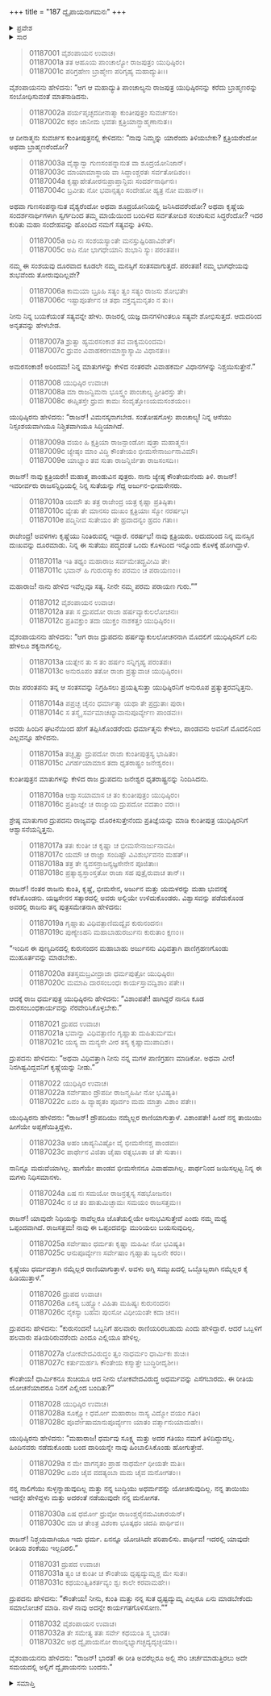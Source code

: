 +++
title = "187 ದ್ವೈಪಾಯನಾಗಮನಃ"
+++

<details><summary>ಪ್ರವೇಶ</summary>


।।   ಓಂ ಓಂ ನಮೋ ನಾರಾಯಣಾಯ।।   ಶ್ರೀ ವೇದವ್ಯಾಸಾಯ ನಮಃ ।।

ಶ್ರೀ ಕೃಷ್ಣದ್ವೈಪಾಯನ ವೇದವ್ಯಾಸ ವಿರಚಿತ  

**ಶ್ರೀ ಮಹಾಭಾರತ**

**ಆದಿ ಪರ್ವ**

**ವೈವಾಹಿಕ ಪರ್ವ**

**ಅಧ್ಯಾಯ 187**

</details>


<details><summary>ಸಾರ</summary>

ದ್ರುಪದನು ಯುಧಿಷ್ಠಿರನನ್ನುದ್ದೇಶಿಸಿ ಅವರನ್ನು ಯಾರೆಂದು ಸಂಬೋಧಿಸಬೇಕೆಂದು ಕೇಳಲು ಯುಧಿಷ್ಠಿರನು ತಮ್ಮ ಪರಿಚಯವನ್ನು ಮಾಡಿಕೊಳ್ಳುವುದು (1-11). ಹರ್ಷಿತನಾದ ದ್ರುಪದನು, ವಿಷಯವನ್ನು ತಿಳಿದು, ಧೃತರಾಷ್ಟ್ರನನ್ನು ನಿಂದಿಸಿ ಅವರಿಗೆ ರಾಜ್ಯವನ್ನು ದೊರಕಿಸುವುದಾಗಿ ಪ್ರತಿಜ್ಞೆ ಮಾಡಿದುದು (12-16). ಅರ್ಜುನನು ಕೃಷ್ಣೆಯ ಪಾಣಿಗ್ರಹಣ ಮಾಡಲು ಮುಹೂರ್ತವನ್ನು ನಿಶ್ಚಯಿಸಬೇಕೆಂದು ಕೇಳಲು ಯುಧಿಷ್ಠಿರನು ಕೃಷ್ಣೆಯು ಐವರ ಬಾರ್ಯೆಯಾಗುತ್ತಾಳೆಂದು ಹೇಳಲು ಅದರ ಕುರಿತು ದೃಪದ-ಯುಧಿಷ್ಠಿರರ ನಡುವೆ ಚರ್ಚೆಯಾಗುವಾಗ ವ್ಯಾಸನ ಆಗಮನ (17-32).

</details>


> 01187001 ವೈಶಂಪಾಯನ ಉವಾಚ।  
01187001a ತತ ಆಹೂಯ ಪಾಂಚಾಲ್ಯೋ ರಾಜಪುತ್ರಂ ಯುಧಿಷ್ಠಿರಂ।  
01187001c ಪರಿಗ್ರಹೇಣ ಬ್ರಾಹ್ಮೇಣ ಪರಿಗೃಹ್ಯ ಮಹಾದ್ಯುತಿಃ।।

ವೈಶಂಪಾಯನನು ಹೇಳಿದನು: “ಆಗ ಆ ಮಹಾದ್ಯುತಿ ಪಾಂಚಾಲ್ಯನು ರಾಜಪುತ್ರ ಯುಧಿಷ್ಠಿರನನ್ನು ಕರೆದು ಬ್ರಾಹ್ಮಣರನ್ನು ಸಂಬೋಧಿಸುವಂತೆ ಮಾತನಾಡಿದನು.

> 01187002a ಪರ್ಯಪೃಚ್ಛದದೀನಾತ್ಮಾ ಕುಂತೀಪುತ್ರಂ ಸುವರ್ಚಸಂ।  
01187002c ಕಥಂ ಜಾನೀಮ ಭವತಃ ಕ್ಷತ್ರಿಯಾನ್ಬ್ರಾಹ್ಮಣಾನುತ।।

ಆ ದೀನಾತ್ಮನು ಸುವರ್ಚಸ ಕುಂತೀಪುತ್ರನಲ್ಲಿ ಕೇಳಿದನು: “ನಾವು ನಿಮ್ಮನ್ನು ಯಾರೆಂದು ತಿಳಿಯಬೇಕು? ಕ್ಷತ್ರಿಯರೆಂದೋ ಅಥವಾ ಬ್ರಾಹ್ಮಣರೆಂದೋ?

> 01187003a ವೈಶ್ಯಾನ್ವಾ ಗುಣಸಂಪನ್ನಾನುತ ವಾ ಶೂದ್ರಯೋನಿಜಾನ್।  
01187003c ಮಾಯಾಮಾಸ್ಥಾಯ ವಾ ಸಿದ್ಧಾಂಶ್ಚರತಃ ಸರ್ವತೋದಿಶಂ।।  
01187004a ಕೃಷ್ಣಾಹೇತೋರನುಪ್ರಾಪ್ತಾನ್ದಿವಃ ಸಂದರ್ಶನಾರ್ಥಿನಃ।  
01187004c ಬ್ರವೀತು ನೋ ಭವಾನ್ಸತ್ಯಂ ಸಂದೇಹೋ ಹ್ಯತ್ರ ನೋ ಮಹಾನ್।।

ಅಥವಾ ಗುಣಸಂಪನ್ನಾನುತ ವೈಶ್ಯರೆಂದೋ ಅಥವಾ ಶೂದ್ರಯೋನಿಯಲ್ಲಿ ಜನಿಸಿದವರೆಂದೋ? ಅಥವಾ ಕೃಷ್ಣೆಯ ಸಂದರ್ಶನಾರ್ಥಿಗಳಾಗಿ ಸ್ವರ್ಗದಿಂದ ತಮ್ಮ ಮಾಯೆಯಿಂದ ಬಂದಿಳಿದ ಸರ್ವತೋದಿಶ ಸಂಚರಿಸುವ ಸಿದ್ಧರೆಂದೋ? ಇದರ ಕುರಿತು ಮಹಾ ಸಂದೇಹವನ್ನು ಹೊಂದಿದ ನಮಗೆ ಸತ್ಯವನ್ನು ತಿಳಿಸು.

> 01187005a ಅಪಿ ನಃ ಸಂಶಯಸ್ಯಾಂತೇ ಮನಸ್ತುಷ್ಟಿರಿಹಾವಿಶೇತ್।   
01187005c ಅಪಿ ನೋ ಭಾಗಧೇಯಾನಿ ಶುಭಾನಿ ಸ್ಯುಃ ಪರಂತಪ।।

ನಮ್ಮ ಈ ಸಂಶಯವು ದೂರವಾದ ಕೂಡಲೇ ನಮ್ಮ ಮನಸ್ಸಿಗೆ ಸಂತಸವಾಗುತ್ತದೆ. ಪರಂತಪ! ನಮ್ಮ ಭಾಗಧೇಯವು ಶುಭವೆಂದು ತೋರುವುದಿಲ್ಲವೇ?

> 01187006a ಕಾಮಯಾ ಬ್ರೂಹಿ ಸತ್ಯಂ ತ್ವಂ ಸತ್ಯಂ ರಾಜಸು ಶೋಭತೇ।  
01187006c ಇಷ್ಟಾಪೂರ್ತೇನ ಚ ತಥಾ ವಕ್ತವ್ಯಮನೃತಂ ನ ತು।।

ನೀನು ನಿನ್ನ ಬಯಕೆಯಂತೆ ಸತ್ಯವನ್ನೇ ಹೇಳು. ರಾಜರಲ್ಲಿ ಯಜ್ಞ ದಾನಗಳಿಗಿಂತಲೂ ಸತ್ಯವೇ ಶೋಭಿಸುತ್ತದೆ. ಆದುದರಿಂದ ಅನೃತವನ್ನು ಹೇಳಬೇಡ.

> 01187007a ಶ್ರುತ್ವಾ ಹ್ಯಮರಸಂಕಾಶ ತವ ವಾಕ್ಯಮರಿಂದಮ।  
01187007c ಧ್ರುವಂ ವಿವಾಹಕರಣಮಾಸ್ಥಾಸ್ಯಾಮಿ ವಿಧಾನತಃ।।

ಅಮರಸಂಕಾಶ! ಅರಿಂದಮ! ನಿನ್ನ ಮಾತುಗಳನ್ನು ಕೇಳಿದ ನಂತರವೇ ವಿವಾಹಕರ್ಮ ವಿಧಾನಗಳನ್ನು ನಿಶ್ಚಯಿಸುತ್ತೇನೆ.”

> 01187008 ಯುಧಿಷ್ಠಿರ ಉವಾಚ।  
01187008a ಮಾ ರಾಜನ್ವಿಮನಾ ಭೂಸ್ತ್ವಂ ಪಾಂಚಾಲ್ಯ ಪ್ರೀತಿರಸ್ತು ತೇ।  
01187008c ಈಪ್ಸಿತಸ್ತೇ ಧ್ರುವಃ ಕಾಮಃ ಸಂವೃತ್ತೋಽಯಮಸಂಶಯಂ।।

ಯುಧಿಷ್ಠಿರನು ಹೇಳಿದನು: “ರಾಜನ್! ವಿಮನಸ್ಕನಾಗಬೇಡ. ಸಂತೋಷಗೊಳ್ಳು ಪಾಂಚಾಲ್ಯ! ನಿನ್ನ ಆಸೆಯು ನಿಸ್ಸಂಶಯವಾಗಿಯೂ ನಿಶ್ಚಿತವಾಗಿಯೂ ಸಿದ್ಧಿಯಾಗಿದೆ.

> 01187009a ವಯಂ ಹಿ ಕ್ಷತ್ರಿಯಾ ರಾಜನ್ಪಾಂಡೋಃ ಪುತ್ರಾ ಮಹಾತ್ಮನಃ।  
01187009c ಜ್ಯೇಷ್ಠಂ ಮಾಂ ವಿದ್ಧಿ ಕೌಂತೇಯಂ ಭೀಮಸೇನಾರ್ಜುನಾವಿಮೌ।  
01187009e ಯಾಭ್ಯಾಂ ತವ ಸುತಾ ರಾಜನ್ನಿರ್ಜಿತಾ ರಾಜಸಂಸದಿ।।

ರಾಜನ್! ನಾವು ಕ್ಷತ್ರಿಯರೇ! ಮಹಾತ್ಮ ಪಾಂಡುವಿನ ಪುತ್ರರು. ನಾನು ಜ್ಯೇಷ್ಠ ಕೌಂತೇಯನೆಂದು ತಿಳಿ. ರಾಜನ್! ಇವರೀರ್ವರು ರಾಜಸನ್ನಿಧಿಯಲ್ಲಿ ನಿನ್ನ ಸುತೆಯನ್ನು ಗೆದ್ದ ಅರ್ಜುನ-ಭೀಮಸೇನರು.

> 01187010a ಯಮೌ ತು ತತ್ರ ರಾಜೇಂದ್ರ ಯತ್ರ ಕೃಷ್ಣಾ ಪ್ರತಿಷ್ಠಿತಾ।  
01187010c ವ್ಯೇತು ತೇ ಮಾನಸಂ ದುಃಖಂ ಕ್ಷತ್ರಿಯಾಃ ಸ್ಮೋ ನರರ್ಷಭ।  
01187010e ಪದ್ಮಿನೀವ ಸುತೇಯಂ ತೇ ಹ್ರದಾದನ್ಯಂ ಹ್ರದಂ ಗತಾ।।

ರಾಜೇಂದ್ರ! ಅವಳಿಗಳು ಕೃಷ್ಣೆಯು ನಿಂತಿರುವಲ್ಲಿ ಇದ್ದಾರೆ. ನರರ್ಷಭ! ನಾವು ಕ್ಷತ್ರಿಯರು. ಆದುದರಿಂದ ನಿನ್ನ ಮನಸ್ಸಿನ ದುಃಖವನ್ನು ದೂರಮಾಡು. ನಿನ್ನ ಈ ಸುತೆಯು ಪದ್ಮದಂತೆ ಒಂದು ಕೊಳದಿಂದ ಇನ್ನೊಂದು ಕೊಳಕ್ಕೆ ಹೋಗಿದ್ದಾಳೆ.

> 01187011a ಇತಿ ತಥ್ಯಂ ಮಹಾರಾಜ ಸರ್ವಮೇತದ್ಬ್ರವೀಮಿ ತೇ।   
01187011c ಭವಾನ್ ಹಿ ಗುರುರಸ್ಮಾಕಂ ಪರಮಂ ಚ ಪರಾಯಣಂ।।

ಮಹಾರಾಜ! ನಾನು ಹೇಳಿದ ಇವೆಲ್ಲವೂ ಸತ್ಯ. ನೀನೇ ನಮ್ಮ ಪರಮ ಪರಾಯಣ ಗುರು.””

> 01187012 ವೈಶಂಪಾಯನ ಉವಾಚ।  
01187012a ತತಃ ಸ ದ್ರುಪದೋ ರಾಜಾ ಹರ್ಷವ್ಯಾಕುಲಲೋಚನಃ।  
01187012c ಪ್ರತಿವಕ್ತುಂ ತದಾ ಯುಕ್ತಂ ನಾಶಕತ್ತಂ ಯುಧಿಷ್ಠಿರಂ।।

ವೈಶಂಪಾಯನನು ಹೇಳಿದನು: “ಆಗ ರಾಜ ದ್ರುಪದನು ಹರ್ಷವ್ಯಾಕುಲಲೋಚನನಾಗಿ ಮೊದಲಿಗೆ ಯುಧಿಷ್ಠಿರನಿಗೆ ಏನು ಹೇಳಲೂ ಶಕ್ಯನಾಗಲಿಲ್ಲ.

> 01187013a ಯತ್ನೇನ ತು ಸ ತಂ ಹರ್ಷಂ ಸನ್ನಿಗೃಹ್ಯ ಪರಂತಪಃ।  
01187013c ಅನುರೂಪಂ ತತೋ ರಾಜಾ ಪ್ರತ್ಯುವಾಚ ಯುಧಿಷ್ಠಿರಂ।।

ರಾಜ ಪರಂತಪನು ತನ್ನ ಆ ಸಂತಸವನ್ನು ನಿಗ್ರಹಿಸಲು ಪ್ರಯತ್ನಿಸುತ್ತಾ ಯುಧಿಷ್ಠಿರನಿಗೆ ಅನುರೂಪ ಪ್ರತ್ಯುತ್ತರವನ್ನಿತ್ತನು.

> 01187014a ಪಪ್ರಚ್ಛ ಚೈನಂ ಧರ್ಮಾತ್ಮಾ ಯಥಾ ತೇ ಪ್ರದ್ರುತಾಃ ಪುರಾ।  
01187014c ಸ ತಸ್ಮೈ ಸರ್ವಮಾಚಖ್ಯಾವಾನುಪೂರ್ವ್ಯೇಣ ಪಾಂಡವಃ।।

ಅವರು ಹಿಂದಿನ ಘಟನೆಯಿಂದ ಹೇಗೆ ತಪ್ಪಿಸಿಕೊಂಡರೆಂದು ಧರ್ಮಾತ್ಮನು ಕೇಳಲು, ಪಾಂಡವನು ಅವನಿಗೆ ಮೊದಲಿನಿಂದ ಎಲ್ಲವನ್ನೂ ಹೇಳಿದನು.

> 01187015a ತಚ್ಛೃತ್ವಾ ದ್ರುಪದೋ ರಾಜಾ ಕುಂತೀಪುತ್ರಸ್ಯ ಭಾಷಿತಂ।  
01187015c ವಿಗರ್ಹಯಾಮಾಸ ತದಾ ಧೃತರಾಷ್ಟ್ರಂ ಜನೇಶ್ವರಂ।।

ಕುಂತೀಪುತ್ರನ ಮಾತುಗಳನ್ನು ಕೇಳಿದ ರಾಜ ದ್ರುಪದನು ಜನೇಶ್ವರ ಧೃತರಾಷ್ಟ್ರನನ್ನು ನಿಂದಿಸಿದನು.

> 01187016a ಆಶ್ವಾಸಯಾಮಾಸ ಚ ತಂ ಕುಂತೀಪುತ್ರಂ ಯುಧಿಷ್ಠಿರಂ।  
01187016c ಪ್ರತಿಜಜ್ಞೇ ಚ ರಾಜ್ಯಾಯ ದ್ರುಪದೋ ವದತಾಂ ವರಃ।।

ಶ್ರೇಷ್ಠ ಮಾತುಗಾರ ದ್ರುಪದನು ರಾಜ್ಯವನ್ನು ದೊರಕಿಸುತ್ತೇನೆಂದು ಪ್ರತಿಜ್ಞೆಯನ್ನು ಮಾಡಿ ಕುಂತೀಪುತ್ರ ಯುಧಿಷ್ಠಿರನಿಗೆ ಆಶ್ವಾಸನೆಯನ್ನಿತ್ತನು.

> 01187017a ತತಃ ಕುಂತೀ ಚ ಕೃಷ್ಣಾ ಚ ಭೀಮಸೇನಾರ್ಜುನಾವಪಿ।  
01187017c ಯಮೌ ಚ ರಾಜ್ಞಾ ಸಂದಿಷ್ಟೌ ವಿವಿಶುರ್ಭವನಂ ಮಹತ್।।  
01187018a ತತ್ರ ತೇ ನ್ಯವಸನ್ರಾಜನ್ಯಜ್ಞಸೇನೇನ ಪೂಜಿತಾಃ।  
01187018c ಪ್ರತ್ಯಾಶ್ವಸ್ತಾಂಸ್ತತೋ ರಾಜಾ ಸಹ ಪುತ್ರೈರುವಾಚ ತಾನ್।।

ರಾಜನ್! ನಂತರ ರಾಜನು ಕುಂತಿ, ಕೃಷ್ಣೆ, ಭೀಮಸೇನ, ಅರ್ಜುನ ಮತ್ತು ಯಮಳರನ್ನು ಮಹಾ ಭುವನಕ್ಕೆ ಕರೆಸಿಕೊಂಡನು. ಯಜ್ಞಸೇನನ ಸತ್ಕಾರದಲ್ಲಿ ಅವರು ಅಲ್ಲಿಯೇ ಉಳಿದುಕೊಂಡರು. ವಿಶ್ವಾಸವನ್ನು ಪಡೆದುಕೊಂಡ ಅವರಲ್ಲಿ ರಾಜನು ತನ್ನ ಪುತ್ರಸಮೇತನಾಗಿ ಹೇಳಿದನು:

> 01187019a ಗೃಹ್ಣಾತು ವಿಧಿವತ್ಪಾಣಿಮದ್ಯೈವ ಕುರುನಂದನಃ।  
01187019c ಪುಣ್ಯೇಽಹನಿ ಮಹಾಬಾಹುರರ್ಜುನಃ ಕುರುತಾಂ ಕ್ಷಣಂ।।

“ಇಂದಿನ ಈ ಪುಣ್ಯದಿನದಲ್ಲಿ ಕುರುನಂದನ ಮಹಾಬಾಹು ಅರ್ಜುನನು ವಿಧಿವತ್ತಾಗಿ ಪಾಣಿಗ್ರಹಣಗೊಂಡು ಮುಹೂರ್ತವನ್ನು ಮಾಡಬೇಕು.

> 01187020a ತತಸ್ತಮಬ್ರವೀದ್ರಾಜಾ ಧರ್ಮಪುತ್ರೋ ಯುಧಿಷ್ಠಿರಃ।  
01187020c ಮಮಾಪಿ ದಾರಸಂಬಂಧಃ ಕಾರ್ಯಸ್ತಾವದ್ವಿಶಾಂ ಪತೇ।।

ಆದಕ್ಕೆ ರಾಜ ಧರ್ಮಪುತ್ರ ಯುಧಿಷ್ಠಿರನು ಹೇಳಿದನು: “ವಿಶಾಂಪತೇ! ಹಾಗಿದ್ದರೆ ನಾನೂ ಕೂಡ ದಾರಸಂಬಂಧಕಾರ್ಯವನ್ನು ನೆರವೇರಿಸಿಕೊಳ್ಳಬೇಕು.”

> 01187021 ದ್ರುಪದ ಉವಾಚ।  
01187021a ಭವಾನ್ವಾ ವಿಧಿವತ್ಪಾಣಿಂ ಗೃಹ್ಣಾತು ದುಹಿತುರ್ಮಮ।  
01187021c ಯಸ್ಯ ವಾ ಮನ್ಯಸೇ ವೀರ ತಸ್ಯ ಕೃಷ್ಣಾಮುಪಾದಿಶ।।

ದ್ರುಪದನು ಹೇಳಿದನು: “ಅಥವಾ ವಿಧಿವತ್ತಾಗಿ ನೀನು ನನ್ನ ಮಗಳ ಪಾಣಿಗ್ರಹಣ ಮಾಡಿಕೋ. ಅಥವಾ ವೀರ! ನಿನಗಿಷ್ಟವಿದ್ದವನಿಗೆ ಕೃಷ್ಣೆಯನ್ನು ನೀಡು.”

> 01187022 ಯುಧಿಷ್ಠಿರ ಉವಾಚ।  
01187022a ಸರ್ವೇಷಾಂ ದ್ರೌಪದೀ ರಾಜನ್ಮಹಿಷೀ ನೋ ಭವಿಷ್ಯತಿ।  
01187022c ಏವಂ ಹಿ ವ್ಯಾಹೃತಂ ಪೂರ್ವಂ ಮಮ ಮಾತ್ರಾ ವಿಶಾಂ ಪತೇ।।

ಯುಧಿಷ್ಠಿರನು ಹೇಳಿದನು: “ರಾಜನ್! ದ್ರೌಪದಿಯು ನಮ್ಮೆಲ್ಲರ ರಾಣಿಯಾಗುತ್ತಾಳೆ. ವಿಶಾಂಪತೇ! ಹಿಂದೆ ನನ್ನ ತಾಯಿಯು ಹೀಗೆಯೇ ಅಪ್ಪಣೆಯಿತ್ತಿದ್ದಳು.

> 01187023a ಅಹಂ ಚಾಪ್ಯನಿವಿಷ್ಟೋ ವೈ ಭೀಮಸೇನಶ್ಚ ಪಾಂಡವಃ।  
01187023c ಪಾರ್ಥೇನ ವಿಜಿತಾ ಚೈಷಾ ರತ್ನಭೂತಾ ಚ ತೇ ಸುತಾ।।

ನಾನಿನ್ನೂ ಮದುವೆಯಾಗಿಲ್ಲ. ಹಾಗೆಯೇ ಪಾಂಡವ ಭೀಮಸೇನನೂ ವಿವಾಹವಾಗಿಲ್ಲ. ಪಾರ್ಥನಿಂದ ಜಯಿಸಲ್ಪಟ್ಟ ನಿನ್ನ ಈ ಮಗಳು ನಿಧಿಸಮಾನಳು.

> 01187024a ಏಷ ನಃ ಸಮಯೋ ರಾಜನ್ರತ್ನಸ್ಯ ಸಹಭೋಜನಂ।   
01187024c ನ ಚ ತಂ ಹಾತುಮಿಚ್ಛಾಮಃ ಸಮಯಂ ರಾಜಸತ್ತಮ।।

ರಾಜನ್! ಯಾವುದೇ ನಿಧಿಯನ್ನು ನಾವೆಲ್ಲರೂ ಜೊತೆಯಲ್ಲಿಯೇ ಅನುಭವಿಸುತ್ತೇವೆ ಎಂದು ನಮ್ಮ ಮಧ್ಯೆ ಒಪ್ಪಂದವಾಗಿದೆ. ರಾಜಸತ್ತಮ! ನಾವು ಈ ಒಪ್ಪಂದವನ್ನು ಮುರಿಯಲು ಬಯಸುವುದಿಲ್ಲ.

> 01187025a ಸರ್ವೇಷಾಂ ಧರ್ಮತಃ ಕೃಷ್ಣಾ ಮಹಿಷೀ ನೋ ಭವಿಷ್ಯತಿ।  
01187025c ಆನುಪೂರ್ವ್ಯೇಣ ಸರ್ವೇಷಾಂ ಗೃಹ್ಣಾತು ಜ್ವಲನೇ ಕರಂ।।

ಕೃಷ್ಣೆಯು ಧರ್ಮವತ್ತಾಗಿ ನಮ್ಮೆಲ್ಲರ ರಾಣಿಯಾಗುತ್ತಾಳೆ. ಅವಳು ಅಗ್ನಿ ಸಮ್ಮುಖದಲ್ಲಿ ಒಬ್ಬೊಬ್ಬರಾಗಿ ನಮ್ಮೆಲ್ಲರ ಕೈ ಹಿಡಿಯುತ್ತಾಳೆ.”

> 01187026 ದ್ರುಪದ ಉವಾಚ।  
01187026a ಏಕಸ್ಯ ಬಹ್ವ್ಯೋ ವಿಹಿತಾ ಮಹಿಷ್ಯಃ ಕುರುನಂದನ।  
01187026c ನೈಕಸ್ಯಾ ಬಹವಃ ಪುಂಸೋ ವಿಧೀಯಂತೇ ಕದಾ ಚನ।।

ದ್ರುಪದನು ಹೇಳಿದನು: “ಕುರುನಂದನ! ಒಬ್ಬನಿಗೆ ಹಲವಾರು ರಾಣಿಯರಿರಬಹುದು ಎಂದು ಹೇಳಿದ್ದಾರೆ. ಆದರೆ ಒಬ್ಬಳಿಗೆ ಹಲವಾರು ಪತಿಯರಿರುವರೆಂದು ಎಂದೂ ಎಲ್ಲಿಯೂ ಹೇಳಿಲ್ಲ.

> 01187027a ಲೋಕವೇದವಿರುದ್ಧಂ ತ್ವಂ ನಾಧರ್ಮಂ ಧಾರ್ಮಿಕಃ ಶುಚಿಃ।  
01187027c ಕರ್ತುಮರ್ಹಸಿ ಕೌಂತೇಯ ಕಸ್ಮಾತ್ತೇ ಬುದ್ಧಿರೀದೃಶೀ।।

ಕೌಂತೇಯ! ಧಾರ್ಮಿಕನೂ ಶುಚಿಯೂ ಆದ ನೀನು ಲೋಕವೇದವಿರುದ್ಧ ಅಧರ್ಮವನ್ನು ಎಸೆಗಬಾರದು. ಈ ರೀತಿಯ ಯೋಚನೆಯಾದರೂ ನಿನಗೆ ಎಲ್ಲಿಂದ ಬಂದಿತು?”

> 01187028 ಯುಧಿಷ್ಠಿರ ಉವಾಚ।  
01187028a ಸೂಕ್ಷ್ಮೋ ಧರ್ಮೋ ಮಹಾರಾಜ ನಾಸ್ಯ ವಿದ್ಮೋ ವಯಂ ಗತಿಂ।  
01187028c ಪೂರ್ವೇಷಾಮಾನುಪೂರ್ವ್ಯೇಣ ಯಾತಂ ವರ್ತ್ಮಾನುಯಾಮಹೇ।।

ಯುಧಿಷ್ಠಿರನು ಹೇಳಿದನು: “ಮಹಾರಾಜ! ಧರ್ಮವು ಸೂಕ್ಷ್ಮ ಮತ್ತು ಅದರ ಗತಿಯು ನಮಗೆ ತಿಳಿದಿದ್ದುದಲ್ಲ. ಹಿಂದಿನವರು ನಡೆದುಕೊಂಡು ಬಂದ ದಾರಿಯನ್ನೇ ನಾವು ಹಿಂಬಾಲಿಸಿಕೊಂಡು ಹೋಗುತ್ತೇವೆ.

> 01187029a ನ ಮೇ ವಾಗನೃತಂ ಪ್ರಾಹ ನಾಧರ್ಮೇ ಧೀಯತೇ ಮತಿಃ।  
01187029c ಏವಂ ಚೈವ ವದತ್ಯಂಬಾ ಮಮ ಚೈವ ಮನೋಗತಂ।।

ನನ್ನ ನಾಲಿಗೆಯು ಸುಳ್ಳನ್ನಾಡುವುದಿಲ್ಲ ಮತ್ತು ನನ್ನ ಬುದ್ಧಿಯು ಅಧರ್ಮವನ್ನು ಯೋಚಿಸುವುದಿಲ್ಲ. ನನ್ನ ತಾಯಿಯು ಇದನ್ನೇ ಹೇಳಿದ್ದಳು ಮತ್ತು ಅದರಂತೆ ನಡೆಯುವುದೇ ನನ್ನ ಮನೋಗತ.

> 01187030a ಏಷ ಧರ್ಮೋ ಧ್ರುವೋ ರಾಜಂಶ್ಚರೈನಮವಿಚಾರಯನ್।   
01187030c ಮಾ ಚ ತೇಽತ್ರ ವಿಶಂಕಾ ಭೂತ್ಕಥಂ ಚಿದಪಿ ಪಾರ್ಥಿವ।।

ರಾಜನ್! ನಿಶ್ಚಯವಾಗಿಯೂ ಇದು ಧರ್ಮ. ಏನನ್ನೂ ಯೋಚಿಸಿದೇ ಪರಿಪಾಲಿಸು. ಪಾರ್ಥಿವ! ಇದರಲ್ಲಿ ಯಾವುದೇ ರೀತಿಯ ಶಂಕೆಯು ಇಲ್ಲದಿರಲಿ.”

> 01187031 ದ್ರುಪದ ಉವಾಚ।   
01187031a ತ್ವಂ ಚ ಕುಂತೀ ಚ ಕೌಂತೇಯ ಧೃಷ್ಟದ್ಯುಮ್ನಶ್ಚ ಮೇ ಸುತಃ।  
01187031c ಕಥಯಂತ್ವಿತಿಕರ್ತವ್ಯಂ ಶ್ವಃ ಕಾಲೇ ಕರವಾಮಹೇ।।

ದ್ರುಪದನು ಹೇಳಿದನು: “ಕೌಂತೇಯ! ನೀನು, ಕುಂತಿ ಮತ್ತು ನನ್ನ ಸುತ ಧೃಷ್ಟದ್ಯುಮ್ನ ಎಲ್ಲರೂ ಏನು ಮಾಡಬೇಕೆಂದು ಸಮಾಲೋಚನೆ ಮಾಡಿ. ನಾಳೆ ನಾವು ಅದನ್ನೇ ಕಾರ್ಯಗತಗೊಳಿಸೋಣ.””

> 01187032 ವೈಶಂಪಾಯನ ಉವಾಚ।  
01187032a ತೇ ಸಮೇತ್ಯ ತತಃ ಸರ್ವೇ ಕಥಯಂತಿ ಸ್ಮ ಭಾರತ।  
01187032c ಅಥ ದ್ವೈಪಾಯನೋ ರಾಜನ್ನಭ್ಯಾಗಚ್ಛದ್ಯದೃಚ್ಛಯಾ।।

ವೈಶಂಪಾಯನನು ಹೇಳಿದನು: “ರಾಜನ್! ಭಾರತ!  ಈ ರೀತಿ ಅವರೆಲ್ಲರೂ ಅಲ್ಲಿ ಸೇರಿ ಚರ್ಚೆಮಾಡುತ್ತಿರಲು ಅದೇ ಸಮಯದಲ್ಲಿ ಅಲ್ಲಿಗೆ ದ್ವೈಪಾಯನನು ಬಂದನು.”

<details><summary>ಸಮಾಪ್ತಿ</summary>



ಇತಿ ಶ್ರೀ ಮಹಾಭಾರತೇ ಆದಿಪರ್ವಣಿ ವೈವಾಹಿಕಪರ್ವಣಿ ದ್ವೈಪಾಯನಾಗಮನೇ ಸಪ್ತಶೀತ್ಯಧಿಕಶತತಮೋಽಧ್ಯಾಯ:।।  
ಇದು ಶ್ರೀ ಮಹಾಭಾರತದಲ್ಲಿ ಆದಿಪರ್ವದಲ್ಲಿ ವೈವಾಹಿಕಪರ್ವದಲ್ಲಿ ದ್ವೈಪಾಯನಾಗಮನದಲ್ಲಿ ನೂರಾಎಂಭತ್ತೇಳನೆಯ ಅಧ್ಯಾಯವು.




</details>

